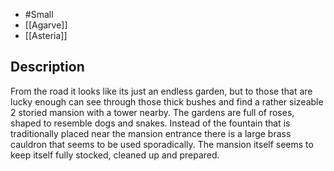 - #Small 
- [[Agarve]]
- [[Asteria]]
## Description
From the road it looks like its just an endless garden, but to those that are lucky enough can see through those thick bushes and find a rather sizeable 2 storied mansion with a tower nearby.
The gardens are full of roses, shaped to resemble dogs and snakes. Instead of the fountain that is traditionally placed near the mansion entrance there is a large brass cauldron that seems to be used sporadically.
The mansion itself seems to keep itself fully stocked, cleaned up and prepared.